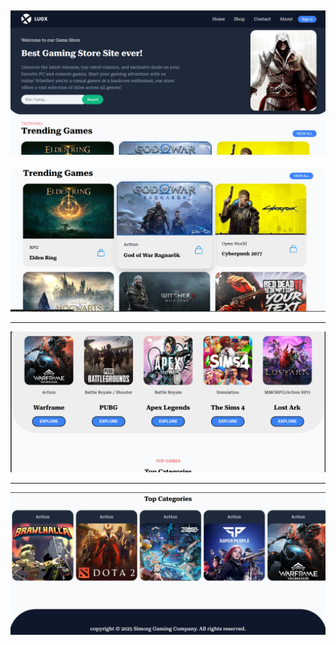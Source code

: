 ![Landing Page](images/header.png)
---

![Landing Page](images/Trending-games.png)

---

![Landing Page](images/top-games.png)

---

![Landing Page](images/top-categories.png)


